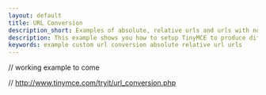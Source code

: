 ```yaml
---
layout: default
title: URL Conversion
description_short: Examples of absolute, relative urls and urls with no conversion.
description: This example shows you how to setup TinyMCE to produce different results for URLs in images and links. You can read more about these config options in the FAQ.
keywords: example custom url conversion absolute relative url urls
---
```


// working example to come

// http://www.tinymce.com/tryit/url_conversion.php
